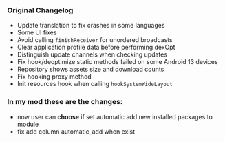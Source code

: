 ### Original Changelog
- Update translation to fix crashes in some languages
- Some UI fixes
- Avoid calling `finishReceiver` for unordered broadcasts
- Clear application profile data before performing dexOpt
- Distinguish update channels when checking updates
- Fix hook/deoptimize static methods failed on some Android 13 devices
- Repository shows assets size and download counts
- Fix hooking proxy method
- Init resources hook when calling `hookSystemWideLayout`

### In my mod these are the changes:

- now user can **choose** if set automatic add new installed packages to module
- fix add column automatic_add when exist
